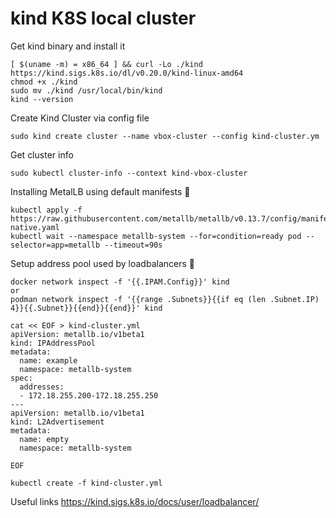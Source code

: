 # kind K8S local cluster

Get kind binary and install it 
```
[ $(uname -m) = x86_64 ] && curl -Lo ./kind https://kind.sigs.k8s.io/dl/v0.20.0/kind-linux-amd64
chmod +x ./kind
sudo mv ./kind /usr/local/bin/kind
kind --version
```

 Create Kind Cluster via config file
```
sudo kind create cluster --name vbox-cluster --config kind-cluster.ym
```
Get cluster info 
```
sudo kubectl cluster-info --context kind-vbox-cluster
```

Installing MetalLB using default manifests 🔗︎
```
kubectl apply -f https://raw.githubusercontent.com/metallb/metallb/v0.13.7/config/manifests/metallb-native.yaml
kubectl wait --namespace metallb-system --for=condition=ready pod --selector=app=metallb --timeout=90s
```

Setup address pool used by loadbalancers 🔗︎
```
docker network inspect -f '{{.IPAM.Config}}' kind
or
podman network inspect -f '{{range .Subnets}}{{if eq (len .Subnet.IP) 4}}{{.Subnet}}{{end}}{{end}}' kind
```

```
cat << EOF > kind-cluster.yml
apiVersion: metallb.io/v1beta1
kind: IPAddressPool
metadata:
  name: example
  namespace: metallb-system
spec:
  addresses:
  - 172.18.255.200-172.18.255.250
---
apiVersion: metallb.io/v1beta1
kind: L2Advertisement
metadata:
  name: empty
  namespace: metallb-system

EOF

kubectl create -f kind-cluster.yml
```

Useful links
https://kind.sigs.k8s.io/docs/user/loadbalancer/





